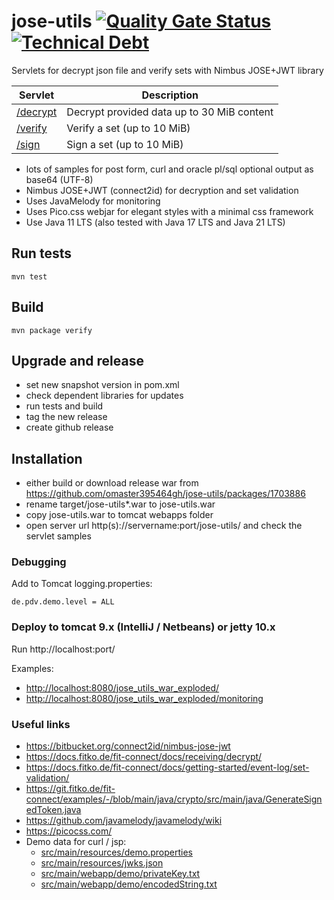 # jose-utils [![Quality Gate Status](https://sonarcloud.io/api/project_badges/measure?project=omaster395464gh_demo-jose-servlet&metric=alert_status)](https://sonarcloud.io/summary/new_code?id=omaster395464gh_demo-jose-servlet) [![Technical Debt](https://sonarcloud.io/api/project_badges/measure?project=omaster395464gh_demo-jose-servlet&metric=sqale_index)](https://sonarcloud.io/summary/new_code?id=omaster395464gh_demo-jose-servlet)

Servlets for decrypt json file and verify sets with Nimbus JOSE+JWT library

| Servlet                     | Description                                |
|-----------------------------|--------------------------------------------|
| [/decrypt](docs/decrypt.md) | Decrypt provided data up to 30 MiB content |
| [/verify](docs/verify.md)   | Verify a set (up to 10 MiB)                              |
| [/sign](docs/sign.md)       | Sign a set (up to 10 MiB)                  |

* lots of samples for post form, curl and oracle pl/sql 
  optional output as base64 (UTF-8)
* Nimbus JOSE+JWT (connect2id) for decryption and set validation
* Uses JavaMelody for monitoring
* Uses Pico.css webjar for elegant styles with a minimal css framework
* Use Java 11 LTS (also tested with Java 17 LTS and Java 21 LTS)

## Run tests

`mvn test`

## Build

`mvn package verify`

## Upgrade and release

* set new snapshot version in pom.xml
* check dependent libraries for updates
* run tests and build
* tag the new release
* create github release

## Installation

* either build or download release war from https://github.com/omaster395464gh/jose-utils/packages/1703886
* rename target/jose-utils*.war to jose-utils.war
* copy jose-utils.war to tomcat webapps folder
* open server url http(s)://servername:port/jose-utils/ and check the servlet samples

### Debugging

Add to Tomcat logging.properties:
```
de.pdv.demo.level = ALL
```

### Deploy to tomcat 9.x (IntelliJ / Netbeans) or jetty 10.x

Run http://localhost:port/

Examples:
* <http://localhost:8080/jose_utils_war_exploded/>
* <http://localhost:8080/jose_utils_war_exploded/monitoring>

### Useful links

* <https://bitbucket.org/connect2id/nimbus-jose-jwt>
* <https://docs.fitko.de/fit-connect/docs/receiving/decrypt/>
* <https://docs.fitko.de/fit-connect/docs/getting-started/event-log/set-validation/>
* <https://git.fitko.de/fit-connect/examples/-/blob/main/java/crypto/src/main/java/GenerateSignedToken.java>
* <https://github.com/javamelody/javamelody/wiki>
* <https://picocss.com/>
* Demo data for curl / jsp:
  * [src/main/resources/demo.properties](src/main/resources/demo.properties)
  * [src/main/resources/jwks.json](src/main/resources/jwks.json)
  * [src/main/webapp/demo/privateKey.txt](src/main/webapp/demo/privateKey.txt)
  * [src/main/webapp/demo/encodedString.txt](src/main/webapp/demo/encodedString.txt)


